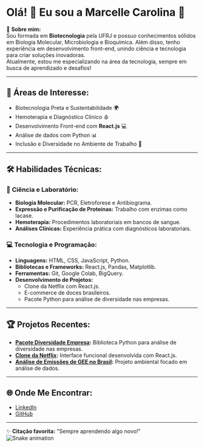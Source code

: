 # Olá! 👋 Eu sou a Marcelle Carolina 🚀

🌟 **Sobre mim:**  
Sou formada em **Biotecnologia** pela UFRJ e possuo conhecimentos sólidos em Biologia Molecular, Microbiologia e Bioquímica. Além disso, tenho experiência em desenvolvimento front-end, unindo ciência e tecnologia para criar soluções inovadoras.  
Atualmente, estou me especializando na área da tecnologia, sempre em busca de aprendizado e desafios!

---

## 🌱 **Áreas de Interesse:**
- Biotecnologia Preta e Sustentabilidade 🌍  
- Hemoterapia e Diagnóstico Clínico 🩸  
- Desenvolvimento Front-end com **React.js** 💻  
- Análise de dados com Python 📊  
- Inclusão e Diversidade no Ambiente de Trabalho 🤝  

---

## 🛠️ **Habilidades Técnicas:**

### 🔬 **Ciência e Laboratório:**
- **Biologia Molecular:** PCR, Eletroforese e Antibiograma.  
- **Expressão e Purificação de Proteínas:** Trabalho com enzimas como lacase.  
- **Hemoterapia:** Procedimentos laboratoriais em bancos de sangue.  
- **Análises Clínicas:** Experiência prática com diagnósticos laboratoriais.

### 💻 **Tecnologia e Programação:**
- **Linguagens:** HTML, CSS, JavaScript, Python.  
- **Bibliotecas e Frameworks:** React.js, Pandas, Matplotlib.  
- **Ferramentas:** Git, Google Colab, BigQuery.  
- **Desenvolvimento de Projetos:**  
  - Clone da Netflix com React.js.  
  - E-commerce de doces brasileiros.  
  - Pacote Python para análise de diversidade nas empresas.  

---

## 🏆 **Projetos Recentes:**
- **[Pacote Diversidade Empresa](https://github.com/Marcellecarol):** Biblioteca Python para análise de diversidade nas empresas.  
- **[Clone da Netflix](https://github.com/Marcellecarol/netflix-clone):** Interface funcional desenvolvida com React.js.  
- **[Análise de Emissões de GEE no Brasil](https://github.com/Marcellecarol):** Projeto ambiental focado em análise de dados.  

---

## 🌐 **Onde Me Encontrar:**
- [LinkedIn](https://linkedin.com/in/marcellecarolina)  
- [GitHub](https://github.com/Marcellecarol)    

---

✨ **Citação favorita:** "Sempre aprendendo algo novo!"  
![Snake animation](https://github.com/Marcellecarol/Marcellecarol/blob/output/github-contribution-grid-snake.svg)

